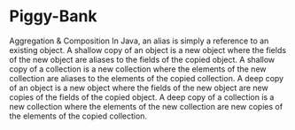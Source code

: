 # Piggy-Bank
Aggregation & Composition
In Java, an alias is simply a reference to an existing object.
A shallow copy of an object is a new object where the fields of the new object are aliases to the fields of the copied object. A shallow copy of a collection is a new collection where the elements of the new collection are aliases to the elements of the copied collection.
A deep copy of an object is a new object where the fields of the new object are new copies of the fields of the copied object. A deep copy of a collection is a new collection where the elements of the new collection are new copies of the elements of the copied collection.
